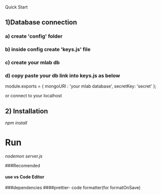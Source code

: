 Quick Start

## 1)Database connection

### a) create 'config' folder

### b) inside config create 'keys.js' file

### c) create your mlab db

### d) copy paste your db link into keys.js as below

module.exports = {
mongoURI : 'your mlab database',
secretKey: 'secret'
};

or connect to your localhost

## 2) Installation

*npm install*

# Run
*nodemon server.js*

###Recomended
#### use vs Code Editor

###dependencies
####prettier- code formatter(for formatOnSave)
